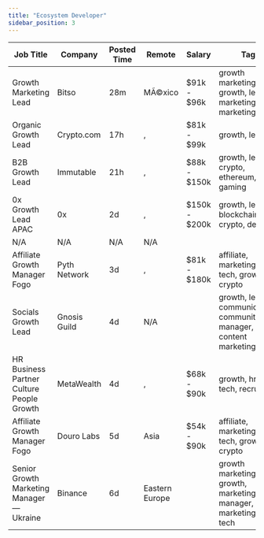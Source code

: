 ```yaml
---
title: "Ecosystem Developer"
sidebar_position: 3
---
```


| Job Title | Company | Posted Time | Remote | Salary | Tags | Apply Link |
|-----------|---------|-------------|--------|--------|------|------------|
| Growth Marketing Lead | Bitso | 28m | MÃ©xico | $91k - $96k | growth marketing, growth, lead, marketing lead, marketing | [Apply](https://web3.career/growth-marketing-lead-bitso/126180) |
| Organic Growth Lead | Crypto.com | 17h | , | $81k - $99k | growth, lead | [Apply](https://web3.career/organic-growth-lead-crypto-com/125751) |
| B2B Growth Lead | Immutable | 21h | , | $88k - $150k | growth, lead, crypto, ethereum, gaming | [Apply](https://web3.career/b2b-growth-lead-immutable/125520) |
| 0x Growth Lead APAC | 0x | 2d | , | $150k - $200k | growth, lead, blockchain, crypto, defi | [Apply](https://web3.career/0x-growth-lead-apac-0x/125025) |
| N/A | N/A | N/A | N/A |  |  | [Apply](https://web3.career/metana) |
| Affiliate Growth Manager Fogo | Pyth Network | 3d | , | $81k - $180k | affiliate, marketing, non tech, growth, crypto | [Apply](https://web3.career/affiliate-growth-manager-fogo-pythnetwork/124739) |
| Socials Growth Lead | Gnosis Guild | 4d | N/A |  | growth, lead, communications, community manager, content marketing | [Apply](https://web3.career/socials-growth-lead-gnosis-guild/122550) |
| HR Business Partner Culture People Growth | MetaWealth | 4d | , | $68k - $90k | growth, hr, non tech, recruiter | [Apply](https://web3.career/hr-business-partner-culture-people-growth-metawealth/122319) |
| Affiliate Growth Manager Fogo | Douro Labs | 5d | Asia | $54k - $90k | affiliate, marketing, non tech, growth, crypto | [Apply](https://web3.career/affiliate-growth-manager-fogo-dourolabs/122122) |
| Senior Growth Marketing Manager — Ukraine | Binance | 6d | Eastern Europe |  | growth marketing, growth, marketing manager, marketing, non tech | [Apply](https://web3.career/senior-growth-marketing-manager-ukraine-binance/120966) |
